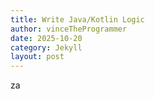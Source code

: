 ```yaml
---
title: Write Java/Kotlin Logic
author: vinceTheProgrammer
date: 2025-10-20
category: Jekyll
layout: post
---
```


za